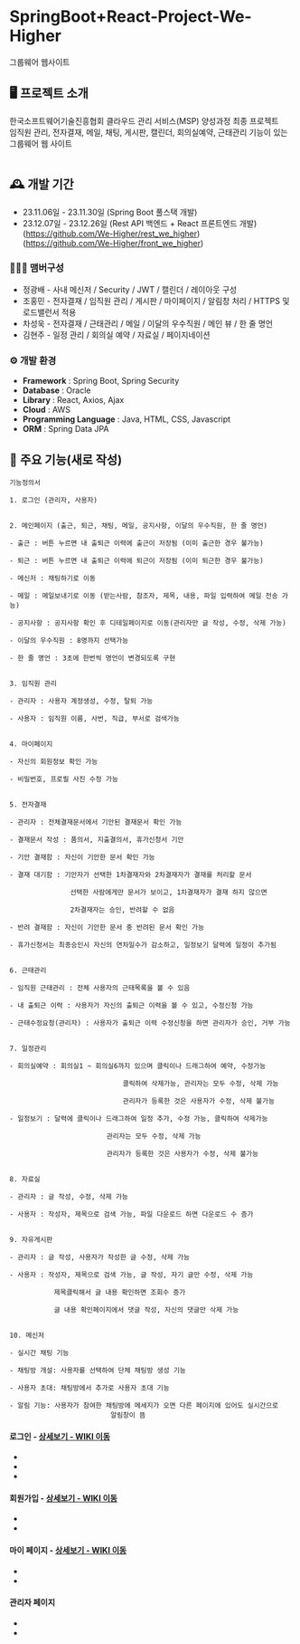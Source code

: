 # SpringBoot+React-Project-We-Higher
그룹웨어 웹사이트


## 🖥️ 프로젝트 소개
한국소프트웨어기술진흥협회 클라우드 관리 서비스(MSP) 양성과정 최종 프로젝트<br>
임직원 관리, 전자결재, 메일, 채팅, 게시판, 캘린더, 회의실예약, 근태관리 기능이 있는 그룹웨어 웹 사이트<br>
<br>

## 🕰️ 개발 기간
* 23.11.06일 - 23.11.30일 (Spring Boot 풀스택 개발)
* 23.12.07일 - 23.12.26일 (Rest API 백엔드 + React 프론트엔드 개발)<br> (https://github.com/We-Higher/rest_we_higher)<br> (https://github.com/We-Higher/front_we_higher)

### 🧑‍🤝‍🧑 맴버구성
 - 정광배 - 사내 메신저 / Security / JWT / 캘린더 / 레이아웃 구성
 - 조홍민 - 전자결재 / 임직원 관리 / 게시판 / 마이페이지 / 알림창 처리 / HTTPS 및 로드밸런서 적용
 - 차성욱 - 전자결재 / 근태관리 / 메일 / 이달의 우수직원 / 메인 뷰 / 한 줄 명언
 - 김현주 - 일정 관리 / 회의실 예약 / 자료실 / 페이지네이션

### ⚙️ 개발 환경
- **Framework** : Spring Boot, Spring Security
- **Database** : Oracle
- **Library** : React, Axios, Ajax
- **Cloud** : AWS
- **Programming Language** : Java, HTML, CSS, Javascript
- **ORM** : Spring Data JPA

## 📌 주요 기능(새로 작성)

	기능정의서
	
	1. 로그인 (관리자, 사용자)
	
	
	2. 메인페이지 (출근, 퇴근, 채팅, 메일, 공지사항, 이달의 우수직원, 한 줄 명언)
	
	- 출근 : 버튼 누르면 내 출퇴근 이력에 출근이 저장됨 (이미 출근한 경우 불가능)
	
	- 퇴근 : 버튼 누르면 내 출퇴근 이력에 퇴근이 저장됨 (이미 퇴근한 경우 불가능)
	
	- 메신저 : 채팅하기로 이동 
	
	- 메일 : 메일보내기로 이동 (받는사람, 참조자, 제목, 내용, 파일 입력하여 메일 전송 가능)
	
	- 공지사항 : 공지사항 확인 후 디테일페이지로 이동(관리자만 글 작성, 수정, 삭제 가능)
	
	- 이달의 우수직원 : 8명까지 선택가능
	
	- 한 줄 명언 : 3초에 한번씩 명언이 변경되도록 구현
	
	
	3. 임직원 관리
	
	- 관리자 : 사용자 계정생성, 수정, 탈퇴 가능
	
	- 사용자 : 임직원 이름, 사번, 직급, 부서로 검색가능
	
	
	4. 마이페이지
	
	- 자신의 회원정보 확인 가능
	
	- 비밀번호, 프로필 사진 수정 가능
	
	
	5. 전자결재
	
	- 관리자 : 전체결재문서에서 기안된 결재문서 확인 가능
	
	- 결재문서 작성 : 품의서, 지출결의서, 휴가신청서 기안
	
	- 기안 결재함 : 자신이 기안한 문서 확인 가능
	
	- 결재 대기함 : 기안자가 선택한 1차결재자와 2차결재자가 결재를 처리할 문서

	               선택한 사람에게만 문서가 보이고, 1차결재자가 결재 하지 않으면

	               2차결재자는 승인, 반려할 수 없음

	- 반려 결재함 : 자신이 기안한 문서 중 반려된 문서 확인 가능
	
	- 휴가신청서는 최종승인시 자신의 연차일수가 감소하고, 일정보기 달력에 일정이 추가됨
	
	
	6. 근태관리
	
	- 임직원 근태관리 : 전체 사용자의 근태목록을 볼 수 있음
	
	- 내 출퇴근 이력 : 사용자가 자신의 출퇴근 이력을 볼 수 있고, 수정신청 가능
	
	- 근태수정요청(관리자) : 사용자가 출퇴근 이력 수정신청을 하면 관리자가 승인, 거부 가능
	
	
	7. 일정관리
	
	- 회의실예약 : 회의실1 ~ 회의실6까지 있으며 클릭이나 드래그하여 예약, 수정가능
	
								클릭하여 삭제가능, 관리자는 모두 수정, 삭제 가능
	
								관리자가 등록한 것은 사용자가 수정, 삭제 불가능
	
	- 일정보기 : 달력에 클릭이나 드래그하여 일정 추가, 수정 가능, 클릭하여 삭제가능
	
							관리자는 모두 수정, 삭제 가능
								
							관리자가 등록한 것은 사용자가 수정, 삭제 불가능
	
	
	8. 자료실
	
	- 관리자 : 글 작성, 수정, 삭제 가능
	
	- 사용자 : 작성자, 제목으로 검색 가능, 파일 다운로드 하면 다운로드 수 증가
	
	
	9. 자유게시판
	
	- 관리자 : 글 작성, 사용자가 작성한 글 수정, 삭제 가능
	
	- 사용자 : 작성자, 제목으로 검색 가능, 글 작성, 자기 글만 수정, 삭제 가능
	
	           제목클릭해서 글 내용 확인하면 조회수 증가
	
	           글 내용 확인페이지에서 댓글 작성, 자신의 댓글만 삭제 가능
	
	
	10. 메신저
	
	- 실시간 채팅 기능
	
	- 채팅방 개설: 사용자를 선택하여 단체 채팅방 생성 기능
	
	- 사용자 초대: 채팅방에서 추가로 사용자 초대 기능
	
	- 알림 기능: 사용자가 참여한 채팅방에 메세지가 오면 다른 페이지에 있어도 실시간으로 
							 알림창이 뜸

#### 로그인 - <a href="" >상세보기 - WIKI 이동</a>
- 
- 
- 
#### 회원가입 - <a href="" >상세보기 - WIKI 이동</a>
- 
- 
#### 마이 페이지 - <a href="" >상세보기 - WIKI 이동</a>
- 
- 
#### 관리자 페이지 
- 
- 
